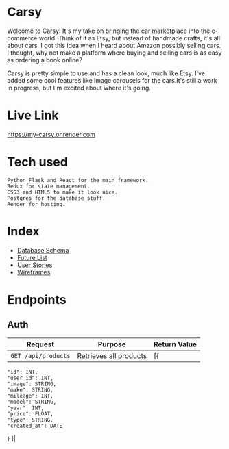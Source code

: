 # Carsy

Welcome to Carsy! It's my take on bringing the car marketplace into the e-commerce world. Think of it as Etsy, but instead of handmade crafts, it's all about cars. I got this idea when I heard about Amazon possibly selling cars. I thought, why not make a platform where buying and selling cars is as easy as ordering a book online?

Carsy is pretty simple to use and has a clean look, much like Etsy. I've added some cool features like image carousels for the cars.It's still a work in progress, but I'm excited about where it's going.

# Live Link
https://my-carsy.onrender.com

# Tech used
    Python Flask and React for the main framework.
    Redux for state management.
    CSS3 and HTML5 to make it look nice.
    Postgres for the database stuff.
    Render for hosting.

# Index
- [Database Schema][database-schema]
- [Future List][future-list]
- [User Stories][user-stories]
- [Wireframes][wireframes]

<!-- Reference-style link definitions -->
[database-schema]: https://github.com/Azadcelik/project-trial/wiki/Database-Schema
[future-list]: https://github.com/Azadcelik/project-trial/wiki/Future-List
[user-stories]: https://github.com/Azadcelik/project-trial/wiki/User-Stories
[wireframes]: https://github.com/Azadcelik/project-trial/wiki/Wireframes


# Endpoints

## Auth
| Request | Purpose | Return Value |
| ------- | ------- | ------ |
| `GET /api/products` | Retrieves all products |[{
    "id": INT,
    "user_id": INT,
    "image": STRING,
    "make": STRING,
    "mileage": INT,
    "model": STRING,
    "year": INT,
    "price": FLOAT,
    "type": STRING,
    "created_at": DATE
  }
]|
